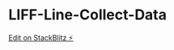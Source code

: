 # LIFF-Line-Collect-Data

[Edit on StackBlitz ⚡️](https://stackblitz.com/edit/quickstart-liff-vescp7)